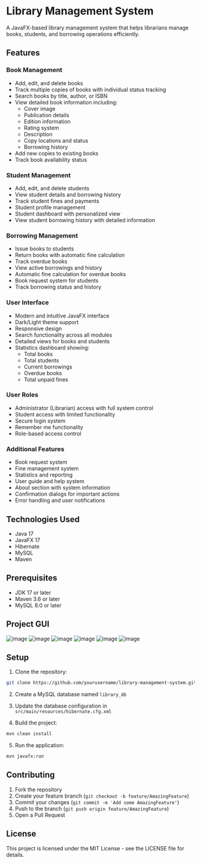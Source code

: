 # Library Management System

A JavaFX-based library management system that helps librarians manage books, students, and borrowing operations efficiently.

## Features

### Book Management
- Add, edit, and delete books
- Track multiple copies of books with individual status tracking
- Search books by title, author, or ISBN
- View detailed book information including:
  - Cover image
  - Publication details
  - Edition information
  - Rating system
  - Description
  - Copy locations and status
  - Borrowing history
- Add new copies to existing books
- Track book availability status

### Student Management
- Add, edit, and delete students
- View student details and borrowing history
- Track student fines and payments
- Student profile management
- Student dashboard with personalized view
- View student borrowing history with detailed information

### Borrowing Management
- Issue books to students
- Return books with automatic fine calculation
- Track overdue books
- View active borrowings and history
- Automatic fine calculation for overdue books
- Book request system for students
- Track borrowing status and history

### User Interface
- Modern and intuitive JavaFX interface
- Dark/Light theme support
- Responsive design
- Search functionality across all modules
- Detailed views for books and students
- Statistics dashboard showing:
  - Total books
  - Total students
  - Current borrowings
  - Overdue books
  - Total unpaid fines

### User Roles
- Administrator (Librarian) access with full system control
- Student access with limited functionality
- Secure login system
- Remember me functionality
- Role-based access control

### Additional Features
- Book request system
- Fine management system
- Statistics and reporting
- User guide and help system
- About section with system information
- Confirmation dialogs for important actions
- Error handling and user notifications

## Technologies Used

- Java 17
- JavaFX 17
- Hibernate
- MySQL
- Maven

## Prerequisites

- JDK 17 or later
- Maven 3.6 or later
- MySQL 8.0 or later

## Project GUI
![image](https://github.com/user-attachments/assets/06f31c3e-0e8d-4585-be2c-6748f78c7aa1)
![image](https://github.com/user-attachments/assets/fec5f169-a86e-4a81-920f-080971b20ceb)
![image](https://github.com/user-attachments/assets/21fb7cdf-392f-43fd-89e1-de7b46e12655)
![image](https://github.com/user-attachments/assets/37672fce-39a5-4c2d-aeff-499678eec05e)
![image](https://github.com/user-attachments/assets/ce4e3f32-60e1-4394-a9f0-e8612f096e05)
![image](https://github.com/user-attachments/assets/dc0f5561-1047-43d5-b216-e13e40d56511)


## Setup

1. Clone the repository:
```bash
git clone https://github.com/yourusername/library-management-system.git
```

2. Create a MySQL database named `library_db`

3. Update the database configuration in `src/main/resources/hibernate.cfg.xml`

4. Build the project:
```bash
mvn clean install
```

5. Run the application:
```bash
mvn javafx:run
```

## Contributing

1. Fork the repository
2. Create your feature branch (`git checkout -b feature/AmazingFeature`)
3. Commit your changes (`git commit -m 'Add some AmazingFeature'`)
4. Push to the branch (`git push origin feature/AmazingFeature`)
5. Open a Pull Request

## License

This project is licensed under the MIT License - see the LICENSE file for details. 
